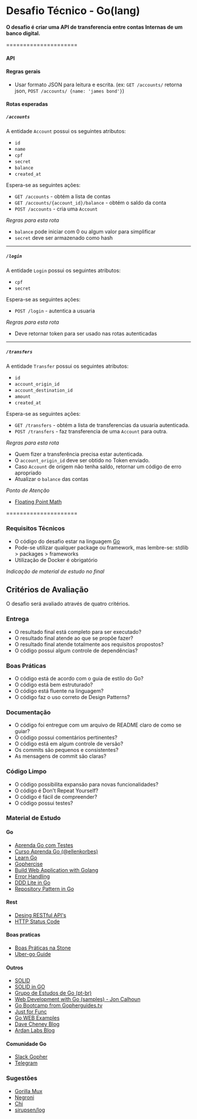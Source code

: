 # Desafio Técnico - Go(lang)

**O desafio é criar uma API de transferencia entre contas Internas de um banco digital.**

=====================
#### API

#### Regras gerais

* Usar formato JSON para leitura e escrita. (ex: `GET /accounts/` retorna json, `POST /accounts/ {name: 'james bond'}`)

#### Rotas esperadas

##### `/accounts`

A entidade `Account` possui os seguintes atributos:

* `id`
* `name` 
* `cpf`
* `secret`
* `balance` 
* `created_at` 

Espera-se as seguintes ações:

- `GET /accounts` - obtém a lista de contas
- `GET /accounts/{account_id}/balance` - obtém o saldo da conta
- `POST /accounts` - cria uma `Account`

*Regras para esta rota*

- `balance` pode iniciar com 0 ou algum valor para simplificar
- `secret` deve ser armazenado como hash

* * *
##### `/login`

A entidade `Login` possui os seguintes atributos:

* `cpf`
* `secret`

Espera-se as seguintes ações:

- `POST /login` - autentica a usuaria

*Regras para esta rota*

- Deve retornar token para ser usado nas rotas autenticadas

* * * 

##### `/transfers`

A entidade `Transfer` possui os seguintes atributos:

* `id`
* `account_origin_id`
* `account_destination_id`
* `amount`
* `created_at`

Espera-se as seguintes ações:

- `GET /transfers` - obtém a lista de transferencias da usuaria autenticada.
- `POST /transfers` - faz transferencia de uma `Account` para outra.

*Regras para esta rota*

- Quem fizer a transferência precisa estar autenticada.
- O `account_origin_id` deve ser obtido no Token enviado.
- Caso `Account` de origem não tenha saldo, retornar um código de erro apropriado
- Atualizar o `balance` das contas

*Ponto de Atenção*

- [Floating Point Math](https://0.30000000000000004.com/)

=====================

### Requisitos Técnicos

- O código do desafio estar na linguagem [Go](https://golang.org/)
- Pode-se utilizar qualquer package ou framework, mas lembre-se: stdlib > packages > frameworks
- Utilização de Docker é obrigatório

_Indicação de material de estudo no final_

## Critérios de Avaliação
O desafio será avaliado através de quatro critérios.

### Entrega
- O resultado final está completo para ser executado?
- O resultado final atende ao que se propõe fazer?
- O resultado final atende totalmente aos requisitos propostos?
- O código possui algum controle de dependências?

### Boas Práticas
- O código está de acordo com o guia de estilo do Go?
- O código está bem estruturado?
- O código está fluente na linguagem?
- O código faz o uso correto de Design Patterns?


### Documentação
- O código foi entregue com um arquivo de README claro de como se guiar?
- O código possui comentários pertinentes?
- O código está em algum controle de versão?
- Os commits são pequenos e consistentes?
- As mensagens de commit são claras?


### Código Limpo
- O código possibilita expansão para novas funcionalidades?
- O código é Don't Repeat Yourself?
- O código é fácil de compreender?
- O código possui testes?


### Material de Estudo

#### Go
- [Aprenda Go com Testes](https://larien.gitbook.io/aprenda-go-com-testes/)
- [Curso Aprenda Go (@ellenkorbes) ](https://www.youtube.com/channel/UCxD5EE0H7qOhRr0tIVsOZPQ)
- [Learn Go](https://learn.go.dev)
- [Gophercise](https://gophercises.com/)
- [Build Web Application with Golang](https://astaxie.gitbooks.io/build-web-application-with-golang)
- [Error Handling](https://rauljordan.com/2020/07/06/why-go-error-handling-is-awesome.html)
- [DDD Lite in Go](https://threedots.tech/post/ddd-lite-in-go-introduction/)
- [Repository Pattern in Go](https://threedots.tech/post/repository-pattern-in-go/)

#### Rest
- [Desing RESTful API's](https://hackernoon.com/restful-api-design-step-by-step-guide-2f2c9f9fcdbf)
- [HTTP Status Code](https://kinsta.com/pt/blog/lista-codigos-status-http/)

#### Boas praticas
- [Boas Práticas na Stone](https://github.com/stone-payments/stoneco-best-practices/blob/master/README_pt.md)
- [Uber-go Guide](https://github.com/uber-go/guide/blob/master/style.md)

#### Outros
- [SOLID](https://www.youtube.com/watch?v=rtmFCcjEgEw)
- [SOLID in GO](https://www.youtube.com/watch?v=AKdvlr-RzEA)
- [Grupo de Estudos de Go (pt-br)](https://www.youtube.com/channel/UCxRoRvJi7NbC2boKAV70t_g)
- [Web Development with Go (samples) -
Jon Calhoun](https://www.youtube.com/playlist?list=PLVEltXlEeWglOJ42pCxf22YVyxkzan3Xg)
- [Go Bootcamp from Gopherguides.tv](https://www.youtube.com/watch?v=22R1PqXvtws)
- [Just for Func](https://www.youtube.com/playlist?list=PL64wiCrrxh4Jisi7OcCJIUpguV_f5jGnZ)
- [Go WEB Examples](https://gowebexamples.com/)
- [Dave Cheney Blog](https://dave.cheney.net/practical-go)
- [Ardan Labs Blog](https://www.ardanlabs.com/blog)

#### Comunidade Go

- [Slack Gopher](https://invite.slack.golangbridge.org/)
- [Telegram](https://t.me/go_br)

### Sugestões

- [Gorilla Mux](https://github.com/gorilla/mux)
- [Negroni](https://github.com/urfave/negroni)
- [Chi](https://github.com/go-chi/chi)
- [sirupsen/log](https://github.com/sirupsen/logrus)
